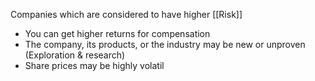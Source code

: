 Companies which are considered to have higher [[Risk]]
- You can get higher returns for compensation
- The company, its products, or the industry may be new or unproven (Exploration & research)
- Share prices may be highly volatil